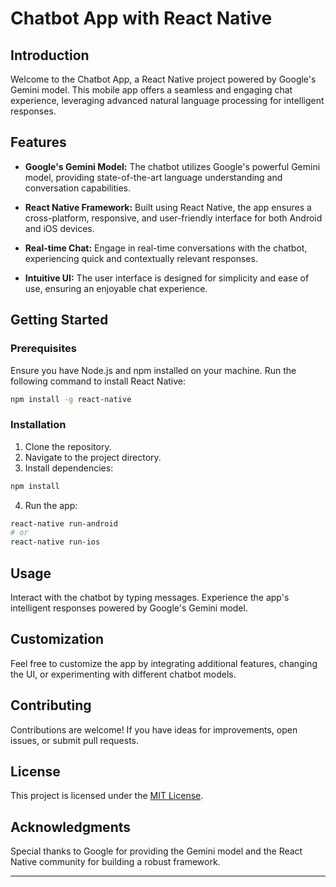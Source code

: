 # Chatbot App with React Native

## Introduction

Welcome to the Chatbot App, a React Native project powered by Google's Gemini model. This mobile app offers a seamless and engaging chat experience, leveraging advanced natural language processing for intelligent responses.

## Features
 
- **Google's Gemini Model:** The chatbot utilizes Google's powerful Gemini model, providing state-of-the-art language understanding and conversation capabilities.

- **React Native Framework:** Built using React Native, the app ensures a cross-platform, responsive, and user-friendly interface for both Android and iOS devices.

- **Real-time Chat:** Engage in real-time conversations with the chatbot, experiencing quick and contextually relevant responses.

- **Intuitive UI:** The user interface is designed for simplicity and ease of use, ensuring an enjoyable chat experience.

## Getting Started

### Prerequisites

Ensure you have Node.js and npm installed on your machine. Run the following command to install React Native:

```bash
npm install -g react-native
```

### Installation

1. Clone the repository.
2. Navigate to the project directory.
3. Install dependencies:

```bash
npm install
```

4. Run the app:

```bash
react-native run-android
# or
react-native run-ios
```

## Usage

Interact with the chatbot by typing messages. Experience the app's intelligent responses powered by Google's Gemini model.

## Customization

Feel free to customize the app by integrating additional features, changing the UI, or experimenting with different chatbot models.

## Contributing

Contributions are welcome! If you have ideas for improvements, open issues, or submit pull requests.

## License

This project is licensed under the [MIT License](LICENSE).

## Acknowledgments

Special thanks to Google for providing the Gemini model and the React Native community for building a robust framework.

---
